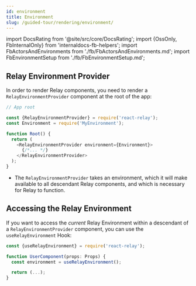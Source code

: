 ```yaml
---
id: environment
title: Environment
slug: /guided-tour/rendering/environment/
---
```


import DocsRating from '@site/src/core/DocsRating';
import {OssOnly, FbInternalOnly} from 'internaldocs-fb-helpers';
import FbActorsAndEnvironments from './fb/FbActorsAndEnvironments.md';
import FbEnvironmentSetup from './fb/FbEnvironmentSetup.md';

## Relay Environment Provider

In order to render Relay components, you need to render a `RelayEnvironmentProvider` component at the root of the app:

```js
// App root

const {RelayEnvironmentProvider} = require('react-relay');
const Environment = require('MyEnvironment');

function Root() {
  return (
    <RelayEnvironmentProvider environment={Environment}>
      {/*... */}
    </RelayEnvironmentProvider>
  );
}
```

* The `RelayEnvironmentProvider` takes an environment, which it will make available to all descendant Relay components, and which is necessary for Relay to function.

<FbEnvironmentSetup />

## Accessing the Relay Environment

If you want to access the *current* Relay Environment within a descendant of a `RelayEnvironmentProvider` component, you can use the `useRelayEnvironment` Hook:

```js
const {useRelayEnvironment} = require('react-relay');

function UserComponent(props: Props) {
  const environment = useRelayEnvironment();

  return (...);
}
```


<FbActorsAndEnvironments />



<DocsRating />
